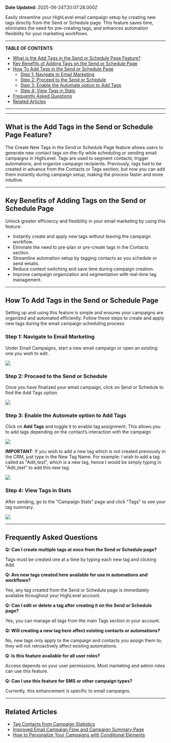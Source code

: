 **Date Updated:** 2025-06-24T20:07:28.000Z

Easily streamline your HighLevel email campaign setup by creating new tags directly from the Send or Schedule page. This feature saves time, eliminates the need for pre-creating tags, and enhances automation flexibility for your marketing workflows.

---

**TABLE OF CONTENTS**

* [What is the Add Tags in the Send or Schedule Page Feature?](#What-is-the-Add-Tags-in-the-Send-or-Schedule-Page-Feature?)
* [Key Benefits of Adding Tags on the Send or Schedule Page](#Key-Benefits-of-Adding-Tags-on-the-Send-or-Schedule-Page)
* [How To Add Tags in the Send or Schedule Page](#How-To-Add-Tags-in-the-Send-or-Schedule-Page)  
   * [Step 1: Navigate to Email Marketing](#Step-1%3A%C2%A0Navigate-to-Email-Marketing)  
   * [Step 2: Proceed to the Send or Schedule](#Step-2%3A-Proceed-to-the-Send-or-Schedule)  
   * [Step 3: Enable the Automate option to Add Tags](#Step-3%3A-Enable-the-Automate-option-to-Add-Tags)  
   * [Step 4: View Tags in Stats](#Step-4%3A-View-Tags-in-Stats)
* [Frequently Asked Questions](#Frequently-Asked-Questions)
* [Related Articles](#Related-Articles)

---

  
---

## **What is the Add Tags in the Send or Schedule Page Feature?**

  
The Create New Tags in the Send or Schedule Page feature allows users to generate new contact tags on-the-fly while scheduling or sending email campaigns in HighLevel. Tags are used to segment contacts, trigger automations, and organize campaign recipients. Previously, tags had to be created in advance from the Contacts or Tags section, but now you can add them instantly during campaign setup, making the process faster and more intuitive.

---

## **Key Benefits of Adding Tags on the Send or Schedule Page**

  
Unlock greater efficiency and flexibility in your email marketing by using this feature:

  
* Instantly create and apply new tags without leaving the campaign workflow.
* Eliminate the need to pre-plan or pre-create tags in the Contacts section.
* Streamline automation setup by tagging contacts as you schedule or send emails.
* Reduce context switching and save time during campaign creation.
* Improve campaign organization and segmentation with real-time tag management.

---

## **How To Add Tags in the Send or Schedule Page**

  
Setting up and using this feature is simple and ensures your campaigns are organized and automated efficiently. Follow these steps to create and apply new tags during the email campaign scheduling process:

  
### **Step 1:** Navigate to Email Marketing

Under Email Campaigns, start a new email campaign or open an existing one you wish to edit.

  
![](https://s3.amazonaws.com/cdn.freshdesk.com/data/helpdesk/attachments/production/155048795273/original/31Gdg9-nuKjqJQOVqNuxPaUlAK1O5qIDMQ.gif?1750773986)
  
  
### **Step 2:** Proceed to the Send or Schedule

Once you have finalized your email campaign, click on Send or Schedule to find the Add Tags option

  
![](https://s3.amazonaws.com/cdn.freshdesk.com/data/helpdesk/attachments/production/155048795475/original/4bUfw8dOEtJ9s2k0VDJLiUrxITJpJdZJ1A.gif?1750774163)
  
  
### **Step 3:** Enable the Automate option to Add Tags

Click on **Add Tags** and toggle it to enable tag assignment. This allows you to add tags depending on the contact’s interaction with the campaign

  
![](https://s3.amazonaws.com/cdn.freshdesk.com/data/helpdesk/attachments/production/155048796255/original/_RaNDWhrLHBHrmyrCIZ1OhBqT1Va33ehjQ.gif?1750774658)
  
  
**IMPORTANT**: If you wish to add a new tag which is not created previously in the CRM, just type in the New Tag Name. For example: I wish to add a tag called as "Adit_test", which is a new tag, hence I would be simply typing in "Adit_test" to add this new tag.

![](https://s3.amazonaws.com/cdn.freshdesk.com/data/helpdesk/attachments/production/155048796856/original/DJB6IOtv1q3wdYmZy4wCMeODo1kEWv36AQ.gif?1750775107)
  
  
### **Step 4:** View Tags in Stats

After sending, go to the "Campaign Stats" page and click "Tags" to see your tag summary.

  
![](https://s3.amazonaws.com/cdn.freshdesk.com/data/helpdesk/attachments/production/155048797561/original/vqWZiN6CuL2bqFwLlMvejGVW6nlpHliYmg.png?1750775537)

---

## **Frequently Asked Questions**

  
**Q: Can I create multiple tags at once from the Send or Schedule page?**

Tags must be created one at a time by typing each new tag and clicking Add.

**Q: Are new tags created here available for use in automations and workflows?**

Yes, any tag created from the Send or Schedule page is immediately available throughout your HighLevel account.

**Q: Can I edit or delete a tag after creating it on the Send or Schedule page?**

Yes, you can manage all tags from the main Tags section in your account.

**Q: Will creating a new tag here affect existing contacts or automations?**

No, new tags only apply to the campaign and contacts you assign them to; they will not retroactively affect existing automations.

**Q: Is this feature available for all user roles?**

Access depends on your user permissions. Most marketing and admin roles can use this feature.

**Q: Can I use this feature for SMS or other campaign types?**

Currently, this enhancement is specific to email campaigns.

---

## **Related Articles**

* [Tag Contacts from Campaign Statistics](https://help.gohighlevel.com/support/solutions/articles/155000005352-tag-contacts-from-campaign-statistics)
* [Improved Email Campaign Flow and Campaign Summary Page](https://help.gohighlevel.com/support/solutions/articles/155000004180-improved-email-campaign-flow-and-campaign-summary-page)
* [How to Personalize Your Campaigns with Conditional Elements](https://help.gohighlevel.com/support/solutions/articles/155000003903-how-to-personalize-your-campaigns-with-conditional-elements)